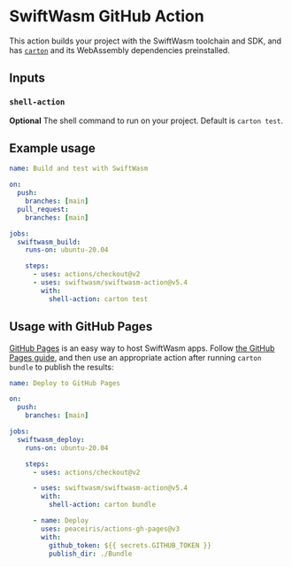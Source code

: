 # SwiftWasm GitHub Action

This action builds your project with the SwiftWasm toolchain and SDK, and has [`carton`](https://carton.dev) and its WebAssembly dependencies preinstalled.

## Inputs

### `shell-action`

**Optional** The shell command to run on your project. Default is `carton test`.

## Example usage

```yml
name: Build and test with SwiftWasm

on:
  push:
    branches: [main]
  pull_request:
    branches: [main]

jobs:
  swiftwasm_build:
    runs-on: ubuntu-20.04

    steps:
      - uses: actions/checkout@v2
      - uses: swiftwasm/swiftwasm-action@v5.4
        with:
          shell-action: carton test
```

## Usage with GitHub Pages

[GitHub Pages](https://pages.github.com/) is an easy way to host SwiftWasm apps. Follow [the GitHub Pages guide](https://guides.github.com/features/pages/), and then use an appropriate action after running `carton bundle` to publish the results:

```yml
name: Deploy to GitHub Pages

on:
  push:
    branches: [main]

jobs:
  swiftwasm_deploy:
    runs-on: ubuntu-20.04

    steps:
      - uses: actions/checkout@v2

      - uses: swiftwasm/swiftwasm-action@v5.4
        with:
          shell-action: carton bundle

      - name: Deploy
        uses: peaceiris/actions-gh-pages@v3
        with:
          github_token: ${{ secrets.GITHUB_TOKEN }}
          publish_dir: ./Bundle
```
